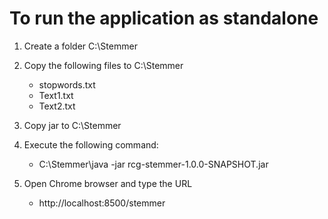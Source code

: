 
# To run the application as standalone

1. Create a folder C:\Stemmer

2. Copy the following files to C:\Stemmer
 	- stopwords.txt
    - Text1.txt
    - Text2.txt   

3. Copy jar to C:\Stemmer

4. Execute the following command:
    - C:\Stemmer\java -jar rcg-stemmer-1.0.0-SNAPSHOT.jar

5. Open Chrome browser and type the URL
    - http://localhost:8500/stemmer
